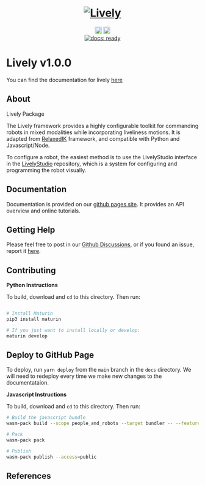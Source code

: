 <h1 align="center">
  <a href="https://wisc-hci.github.io/lively/"><img src="https://user-images.githubusercontent.com/5341396/218564862-aeac4437-873f-48cb-b503-15375250f75b.png" alt="Lively"></a>
</h1>

<p align="center">
    <a href="https://badge.fury.io/py/lively-tk"><img src="https://badge.fury.io/py/lively-tk.svg" alt="PyPI version" height="18"></a>
    <a href="https://badge.fury.io/js/@people_and_robots%2Flively"><img src="https://badge.fury.io/js/@people_and_robots%2Flively.svg" alt="npm version" height="18"></a>
    <br>
    <a href= "https://wisc-hci.github.io/lively/"><img alt="docs: ready" src="https://img.shields.io/badge/docs-ready-success.svg?logoHeight=10"></a>
</p>

# Lively v1.0.0

You can find the documentation for lively [here](https://wisc-hci.github.io/lively/)

## About

Lively Package

The Lively framework provides a highly configurable toolkit for commanding robots in mixed modalities while incorporating liveliness motions. It is adapted from [RelaxedIK](https://github.com/uwgraphics/relaxed_ik_core) framework, and compatible with Python and Javascript/Node.

To configure a robot, the easiest method is to use the LivelyStudio interface in the [LivelyStudio](https://github.com/Wisc-HCI/LivelyStudio) repository, which is a system for configuring and programming the robot visually.

## Documentation

Documentation is provided on our [github pages site](https://wisc-hci.github.io/lively/). It provides an API overview and online tutorials.

## Getting Help

Please feel free to post in our [Github Discussions](https://github.com/Wisc-HCI/lively/discussions), or if you found an issue, report it [here](https://github.com/Wisc-HCI/lively/issues). 


## Contributing


**Python Instructions**

To build, download and `cd` to this directory. Then run:

```bash

# Install Maturin
pip3 install maturin

# If you just want to install locally or develop:
maturin develop
```

## Deploy to GitHub Page

To deploy, run `yarn deploy` from the `main` branch in the `docs` directory. We will need to redeploy every time we make new changes to the documentataion.

**Javascript Instructions**

To build, download and `cd` to this directory. Then run:

```bash
# Build the javascript bundle
wasm-pack build --scope people_and_robots --target bundler -- --features jsbindings

# Pack
wasm-pack pack

# Publish
wasm-pack publish --access=public
```


## References
[^1]:Rakita, Daniel, Bilge Mutlu, and Michael Gleicher. "PROXIMA: An Approach for Time or Accuracy Budgeted Collision Proximity Queries." Proceedings of Robotics: Science and Systems (RSS). 2022. http://www.roboticsproceedings.org/rss18/p043.pdf



